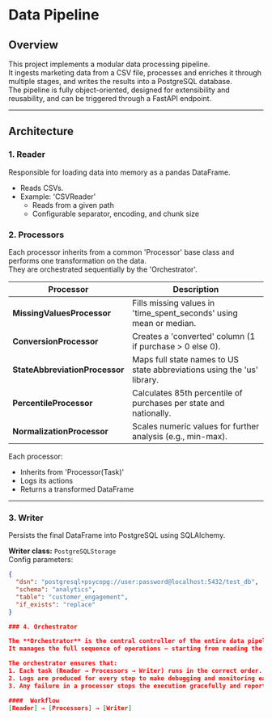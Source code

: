 # Data Pipeline

## Overview
This project implements a modular data processing pipeline.  
It ingests marketing data from a CSV file, processes and enriches it through multiple stages, and writes the results into a PostgreSQL database.  
The pipeline is fully object-oriented, designed for extensibility and reusability, and can be triggered through a FastAPI endpoint.

---

## Architecture

### 1. Reader
Responsible for loading data into memory as a pandas DataFrame.  
- Reads CSVs.
- Example: 'CSVReader'  
  - Reads from a given path  
  - Configurable separator, encoding, and chunk size

### 2. Processors
Each processor inherits from a common 'Processor' base class and performs one transformation on the data.  
They are orchestrated sequentially by the 'Orchestrator'.

| Processor | Description |
|------------|--------------|
| **MissingValuesProcessor** | Fills missing values in 'time_spent_seconds' using mean or median. |
| **ConversionProcessor** | Creates a 'converted' column (1 if purchase > 0 else 0). |
| **StateAbbreviationProcessor** | Maps full state names to US state abbreviations using the 'us' library. |
| **PercentileProcessor** | Calculates 85th percentile of purchases per state and nationally. |
| **NormalizationProcessor** | Scales numeric values for further analysis (e.g., min-max). |

Each processor:
- Inherits from 'Processor(Task)'
- Logs its actions
- Returns a transformed DataFrame

---

### 3. Writer
Persists the final DataFrame into PostgreSQL using SQLAlchemy.

**Writer class:** `PostgreSQLStorage`  
Config parameters:
```json
{
  "dsn": "postgresql+psycopg://user:password@localhost:5432/test_db",
  "schema": "analytics",
  "table": "customer_engagement",
  "if_exists": "replace"
}

### 4. Orchestrator

The **Orchestrator** is the central controller of the entire data pipeline.  
It manages the full sequence of operations — starting from reading the dataset, passing it through all defined processors, and finally writing the transformed data to the database.

The orchestrator ensures that:
1. Each task (Reader → Processors → Writer) runs in the correct order.  
2. Logs are produced for every step to make debugging and monitoring easier.  
3. Any failure in a processor stops the execution gracefully and reports the error.

####  Workflow
[Reader] → [Processors] → [Writer]
